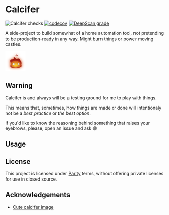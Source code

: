 # Calcifer

![Calcifer checks](https://github.com/alferpal/calcifer/workflows/Calcifer%20checks/badge.svg?branch=main)
[![codecov](https://codecov.io/gh/alferpal/calcifer/branch/master/graph/badge.svg)](https://codecov.io/gh/alferpal/calcifer)
[![DeepScan grade](https://deepscan.io/api/teams/5359/projects/7154/branches/278553/badge/grade.svg)](https://deepscan.io/dashboard#view=project&tid=5359&pid=7154&bid=278553)

A side-project to build somewhat of a home automation tool, not pretending to be production-ready in any way. Might burn things or power moving castles.

<img width="64" height="64" src="logo.png">

## Warning
Calcifer is and always will be a testing ground for me to play with things.

This means that, sometimes, how things are made or done will intentionaly not be a _best practice_ or _the best option_.

If you'd like to know the reasoning behind something that raises your eyebrows, please, open an issue and ask :smile:

## Usage

## License

This project is licensed under [Parity](./LICENSE) terms, without offering private licenses for use in closed source.

## Acknowledgements

* [Cute calcifer image](https://www.pinterest.es/pin/725501821195734857)
